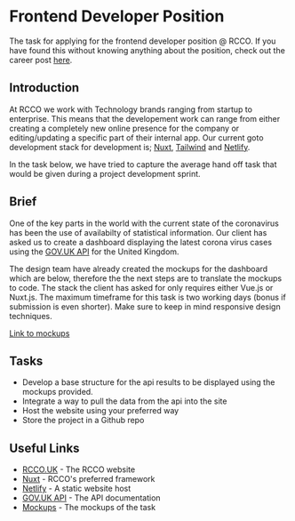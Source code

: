 # Frontend Developer Position
The task for applying for the frontend developer position @ RCCO. If you have found this without knowing anything about the position, check out the career post [here](https://rcco.uk/careers/front-end-developer).

## Introduction

At RCCO we work with Technology brands ranging from startup to enterprise. This means that the developement work can range from either creating a completely new online presence for the company or editing/updating a specific part of their internal app. Our current goto development stack for development is; [Nuxt](https://nuxtjs.org/), [Tailwind](https://tailwindcss.com/) and [Netlify](https://www.netlify.com/).

In the task below, we have tried to capture the average hand off task that would be given during a project development sprint.

## Brief

One of the key parts in the world with the current state of the coronavirus has been the use of availabilty of statistical information. Our client has asked us to create a dashboard displaying the latest corona virus cases using the [GOV.UK API](https://coronavirus.data.gov.uk/developers-guide) for the United Kingdom.

The design team have already created the mockups for the dashboard which are below, therefore the the next steps are to translate the mockups to code. The stack the client has asked for only requires either Vue.js or Nuxt.js. The maximum timeframe for this task is two working days (bonus if submission is even shorter). Make sure to keep in mind responsive design techniques.

[Link to mockups](https://www.figma.com/file/8CjOdNfeOzKoo1zc5juLBd/RCCO-DEV-Task%3A-COVID-Landing-Page)

## Tasks
* Develop a base structure for the api results to be displayed using the mockups provided.
* Integrate a way to pull the data from the api into the site
* Host the website using your preferred way
* Store the project in a Github repo

## Useful Links
* [RCCO.UK](https://rcco.uk) - The RCCO website
* [Nuxt](https://nuxtjs.org/) - RCCO's preferred framework
* [Netlify](https://www.netlify.com/) - A static website host
* [GOV.UK API](https://coronavirus.data.gov.uk/developers-guide) - The API documentation
* [Mockups](https://www.figma.com/file/8CjOdNfeOzKoo1zc5juLBd/RCCO-DEV-Task%3A-COVID-Landing-Page) - The mockups of the task
